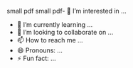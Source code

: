 
small pdf small pdf- 👀 I’m interested in ...
- 🌱 I’m currently learning ...
- 💞️ I’m looking to collaborate on ...
- 📫 How to reach me ...
- 😄 Pronouns: ...
- ⚡ Fun fact: ...

<!---
venoyxi87jays/venoyxi87jays is a ✨ special ✨ repository because its `README.md` (this file) appears on your GitHub profile.
You can click the Preview link to take a look at your changes.
--->
